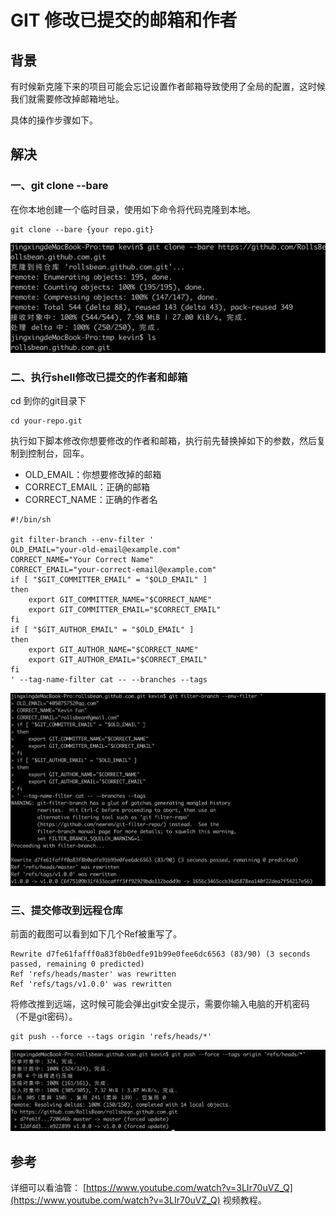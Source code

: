# GIT 修改已提交的邮箱和作者

## 背景

有时候新克隆下来的项目可能会忘记设置作者邮箱导致使用了全局的配置，这时候我们就需要修改掉邮箱地址。

具体的操作步骤如下。

## 解决

### 一、git clone --bare

在你本地创建一个临时目录，使用如下命令将代码克隆到本地。
```shell script
git clone --bare {your repo.git}
```

![git clone](../images/git/git%20clone.jpg)

### 二、执行shell修改已提交的作者和邮箱

cd 到你的git目录下

```shell script
cd your-repo.git
```

执行如下脚本修改你想要修改的作者和邮箱，执行前先替换掉如下的参数，然后复制到控制台，回车。

* OLD_EMAIL：你想要修改掉的邮箱
* CORRECT_EMAIL：正确的邮箱
* CORRECT_NAME：正确的作者名

```shell script
#!/bin/sh

git filter-branch --env-filter '
OLD_EMAIL="your-old-email@example.com"
CORRECT_NAME="Your Correct Name"
CORRECT_EMAIL="your-correct-email@example.com"
if [ "$GIT_COMMITTER_EMAIL" = "$OLD_EMAIL" ]
then
    export GIT_COMMITTER_NAME="$CORRECT_NAME"
    export GIT_COMMITTER_EMAIL="$CORRECT_EMAIL"
fi
if [ "$GIT_AUTHOR_EMAIL" = "$OLD_EMAIL" ]
then
    export GIT_AUTHOR_NAME="$CORRECT_NAME"
    export GIT_AUTHOR_EMAIL="$CORRECT_EMAIL"
fi
' --tag-name-filter cat -- --branches --tags
```

![git shell to replace](../images/git/git%20shell%20to%20replace.jpg)

### 三、提交修改到远程仓库

前面的截图可以看到如下几个Ref被重写了。

```shell script
Rewrite d7fe61fafff0a83f8b0edfe91b99e0fee6dc6563 (83/90) (3 seconds passed, remaining 0 predicted)
Ref 'refs/heads/master' was rewritten
Ref 'refs/tags/v1.0.0' was rewritten
```

将修改推到远端，这时候可能会弹出git安全提示，需要你输入电脑的开机密码（不是git密码）。

```shell script
git push --force --tags origin 'refs/heads/*'
```

![git push --force](../images/git/git-push-force.jpg)

## 参考

详细可以看油管： [https://www.youtube.com/watch?v=3LIr70uVZ_Q](https://www.youtube.com/watch?v=3LIr70uVZ_Q) 视频教程。
